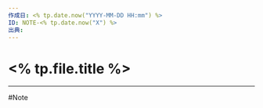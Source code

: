 ```yaml
---
作成日: <% tp.date.now("YYYY-MM-DD HH:mm") %>
ID: NOTE-<% tp.date.now("X") %>
出典:
---
```


# <% tp.file.title %>


---
#Note 